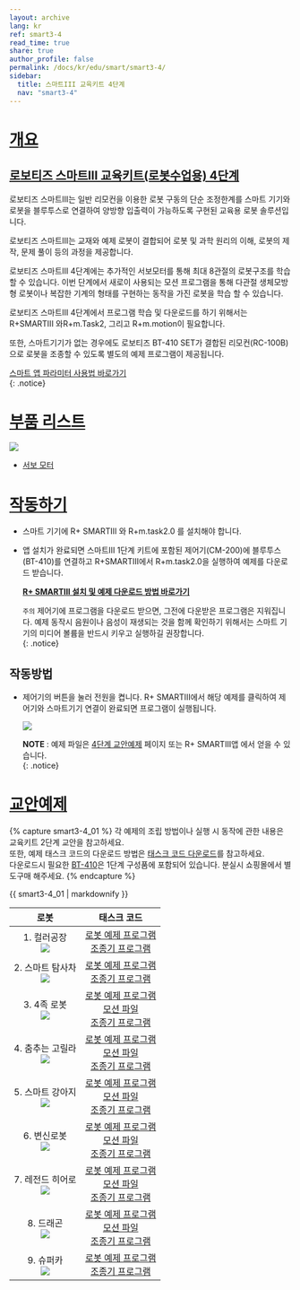 ```yaml
---
layout: archive
lang: kr
ref: smart3-4
read_time: true
share: true
author_profile: false
permalink: /docs/kr/edu/smart/smart3-4/
sidebar:
  title: 스마트III 교육키트 4단계
  nav: "smart3-4"
---
```


# [개요](#개요)

## [로보티즈 스마트III 교육키트(로봇수업용) 4단계](#로보티즈-스마트iii-교육키트로봇수업용-4단계)

로보티즈 스마트III는 일반 리모컨을 이용한 로봇 구동의 단순 조정한계를 스마트 기기와 로봇을 블루투스로 연결하여 양방향 입출력이 가능하도록 구현된 교육용 로봇 솔루션입니다.

로보티즈 스마트III는 교재와 예제 로봇이 결합되어 로봇 및 과학 원리의 이해, 로봇의 제작, 문제 풀이 등의 과정을 제공합니다.

로보티즈 스마트III 4단계에는 추가적인 서보모터를 통해 최대 8관절의 로봇구조를 학습할 수 있습니다. 이번 단계에서 새로이 사용되는 모션 프로그램을 통해 다관절 생체모방형 로봇이나 복잡한 기계의 형태를 구현하는 동작을 가진 로봇을 학습 할 수 있습니다.

로보티즈 스마트III 4단계에서 프로그램 학습 및 다운로드를 하기 위해서는 R+SMARTIII 와R+m.Task2, 그리고 R+m.motion이 필요합니다.

또한, 스마트기기가 없는 경우에도 로보티즈 BT-410 SET가 결합된 리모컨(RC-100B)으로 로봇을 조종할 수 있도록 별도의 예제 프로그램이 제공됩니다.


[스마트 앱 파라미터 사용법 바로가기]  
{: .notice}

# [부품 리스트](#부품-리스트)

![](/assets/images/edu/smart/smart3-4_e-manual.jpg)

- [서보 모터]

# [작동하기](#작동하기)

- 스마트 기기에 R+ SMARTIII 와 R+m.task2.0 를 설치해야 합니다.

- 앱 설치가 완료되면 스마트III 1단계 키트에 포함된 제어기(CM-200)에 블루투스(BT-410)를 연결하고 R+SMARTIII에서 R+m.task2.0을 실행하여 예제를 다운로드 받습니다.

  **[R+ SMARTIII 설치 및 예제 다운로드 방법 바로가기]**

  `주의` 제어기에 프로그램을 다운로드 받으면, 그전에 다운받은 프로그램은 지워집니다. 예제 동작시 음원이나 음성이 재생되는 것을 함께 확인하기 위해서는 스마트 기기의 미디어 볼륨을 반드시 키우고 실행하길 권장합니다.  
  {: .notice}

## 작동방법

- 제어기의 버튼을 눌러 전원을 켭니다. R+ SMARTIII에서 해당 예제를 클릭하여 제어기와 스마트기기 연결이 완료되면 프로그램이 실행됩니다.

  ![](/assets/images/edu/smart/cm_200_7.jpg)

  **NOTE** : 예제 파일은 [4단계 교안예제] 페이지 또는 R+ SMARTIII앱 에서 얻을 수 있습니다.  
  {: .notice}

# [교안예제](#교안예제)

{% capture smart3-4_01 %}
각 예제의 조립 방법이나 실행 시 동작에 관한 내용은 교육키트 2단계 교안을 참고하세요.  
또한, 예제 태스크 코드의 다운로드 방법은 [태스크 코드 다운로드]를 참고하세요.  
다운로드시 필요한 [BT-410]은 1단계 구성품에 포함되어 있습니다. 분실시 쇼핑몰에서 별도구매 해주세요.
{% endcapture %}

<div class="notice">{{ smart3-4_01 | markdownify }}</div>


|로봇|태스크 코드|
| :---: | :-----: |
|1. 컬러공장<br />![](/assets/images/edu/smart/200_smartiii_l4_1factory.png)|[로봇 예제 프로그램][01_smart3_L4_Factory_kr.tskx]<br />[조종기 프로그램][03_smart3_L4_Factory_RC_kr.tskx]|
|2. 스마트 탐사차<br />![](/assets/images/edu/smart/200_smartiii_l4_2tongs_car.png)|[로봇 예제 프로그램][01_smart3_L4_Smart_Explorer_kr.tskx]<br />[조종기 프로그램][03_smart3_L4_Smart_Explorer_RC_kr.tskx]|
|3. 4족 로봇<br />![](/assets/images/edu/smart/200_smartiii_l4_3fwrobot.png)|[로봇 예제 프로그램][01_smart3_L4_Quadruped_Robot_kr.tskx]<br />[모션 파일][smart3_L4_Quadruped_Robot_kr.mtnx]<br />[조종기 프로그램][03_smart3_L4_Quadruped_Robot_RC_kr.tskx]|
|4. 춤추는 고릴라<br />![](/assets/images/edu/smart/200_smartiii_l4_4dj_gorilla.png)|[로봇 예제 프로그램][01_smart3_L4_DJ_Gorilla_kr.tskx]<br />[모션 파일][smart3_L4_DJ_Gorilla_kr.mtnx]<br />[조종기 프로그램][03_smart3_L4_DJ_Gorilla_RC_kr.tskx]|
|5. 스마트 강아지<br />![](/assets/images/edu/smart/200_smartiii_l4_5puppy.png)|[로봇 예제 프로그램][01_smart3_L4_Smart_Puppy_kr.tskx]<br />[모션 파일][smart3_L4_Smart_Puppy_kr.mtnx]<br />[조종기 프로그램][03_smart3_L4_Smart_Puppy_RC_kr.tskx]|
|6. 변신로봇<br />![](/assets/images/edu/smart/200_smartiii_l4_6transformer.png)|[로봇 예제 프로그램][01_smart3_L4_Transformation_Robot_kr.tskx]<br />[모션 파일][smart3_L4_Transformation_Robot_kr.mtnx]<br />[조종기 프로그램][03_smart3_L4_Transformation_Robot_RC_kr.tskx]|
|7. 레전드 히어로<br />![](/assets/images/edu/smart/200_smartiii_l4_7hero.png)|[로봇 예제 프로그램][01_smart3_L4_Hero.tskx]<br />[모션 파일][smart3_L4_Hero_kr.mtnx]<br />[조종기 프로그램][03_smart3_L4_Hero_RC_kr.tskx]|
|8. 드래곤<br />![](/assets/images/edu/smart/200_smartiii_l4_8dragon.png)|[로봇 예제 프로그램][01_smart3_L4_Dragon_kr.tskx]<br />[모션 파일][smart3_L4_Dragon.mtnx]<br />[조종기 프로그램][03_smart3_L4_Dragon_RC_kr.tskx]|
|9. 슈퍼카<br />![](/assets/images/edu/smart/200_smartiii_l4_9super_car.png)|[로봇 예제 프로그램][01_smart3_L4_Super_Car_kr.tskx]<br />[조종기 프로그램][03_smart3_L4_Super_Car_RC_kr.tskx]|


[스마트 앱 파라미터 사용법 바로가기]: /docs/kr/software/rplus1/task/task_misc/#스마트앱-파라미터
[서보 모터]: /docs/kr/parts/motor/servo_motor/
[R+ SMARTIII 설치 및 예제 다운로드 방법 바로가기]: /docs/kr/software/mobile_app/rplussmart/#r-smart-다운로드설치
[4단계 교안예제]: #교안예제
[태스크 코드 다운로드]: /docs/kr/faq/download_task_code/
[BT-410]: /docs/kr/parts/communication/bt-410/
[01_smart3_L4_Factory_kr.tskx]: http://support.robotis.com/ko/baggage_files/smart3/01_smart3_l4_factory_kr.tskx
[03_smart3_L4_Factory_RC_kr.tskx]: http://support.robotis.com/ko/baggage_files/smart3/03_smart3_l4_factory_rc_kr.tskx
[01_smart3_L4_Smart_Explorer_kr.tskx]: http://support.robotis.com/ko/baggage_files/smart3/01_smart3_l4_smart_explorer_kr.tskx
[03_smart3_L4_Smart_Explorer_RC_kr.tskx]: http://support.robotis.com/ko/baggage_files/smart3/03_smart3_l4_smart_explorer_rc_kr.tskx
[01_smart3_L4_Quadruped_Robot_kr.tskx]: http://support.robotis.com/ko/baggage_files/smart3/01_smart3_l4_quadruped_robot_kr.tskx
[smart3_L4_Quadruped_Robot_kr.mtnx]: http://support.robotis.com/ko/baggage_files/smart3/smart3_l4_quadruped_robot_kr.mtnx
[03_smart3_L4_Quadruped_Robot_RC_kr.tskx]: http://support.robotis.com/ko/baggage_files/smart3/03_smart3_l4_quadruped_robot_rc_kr.tskx
[01_smart3_L4_DJ_Gorilla_kr.tskx]: http://support.robotis.com/ko/baggage_files/smart3/01_smart3_l4_dj_gorilla_kr.tskx
[smart3_L4_DJ_Gorilla_kr.mtnx]: http://support.robotis.com/ko/baggage_files/smart3/smart3_l4_dj_gorilla_kr.mtnx
[03_smart3_L4_DJ_Gorilla_RC_kr.tskx]: http://support.robotis.com/ko/baggage_files/smart3/03_smart3_l4_dj_gorilla_rc_kr.tskx
[01_smart3_L4_Smart_Puppy_kr.tskx]: http://support.robotis.com/ko/baggage_files/smart3/01_smart3_l4_smart_puppy_kr.tskx
[smart3_L4_Smart_Puppy_kr.mtnx]: http://support.robotis.com/ko/baggage_files/smart3/smart3_l4_smart_puppy_kr.mtnx
[03_smart3_L4_Smart_Puppy_RC_kr.tskx]: http://support.robotis.com/ko/baggage_files/smart3/03_smart3_l4_smart_puppy_rc_kr.tskx
[01_smart3_L4_Transformation_Robot_kr.tskx]: http://support.robotis.com/ko/baggage_files/smart3/01_smart3_l4_transformation_robot_kr.tskx
[smart3_L4_Transformation_Robot_kr.mtnx]: http://support.robotis.com/ko/baggage_files/smart3/smart3_l4_transformation_robot_kr.mtnx
[03_smart3_L4_Transformation_Robot_RC_kr.tskx]: http://support.robotis.com/ko/baggage_files/smart3/03_smart3_l4_transformation_robot_rc_kr.tskx
[01_smart3_L4_Hero.tskx]: http://support.robotis.com/ko/baggage_files/smart3/01_smart3_l4_hero.tskx
[smart3_L4_Hero_kr.mtnx]: http://support.robotis.com/ko/baggage_files/smart3/smart3_l4_hero_kr.mtnx
[03_smart3_L4_Hero_RC_kr.tskx]: http://support.robotis.com/ko/baggage_files/smart3/03_smart3_l4_hero_rc_kr.tskx
[01_smart3_L4_Dragon_kr.tskx]: http://support.robotis.com/ko/baggage_files/smart3/01_smart3_l4_dragon_kr.tskx
[smart3_L4_Dragon.mtnx]: http://support.robotis.com/ko/baggage_files/smart3/smart3_l4_dragon.mtnx
[03_smart3_L4_Dragon_RC_kr.tskx]: http://support.robotis.com/ko/baggage_files/smart3/03_smart3_l4_dragon_rc_kr.tskx
[01_smart3_L4_Super_Car_kr.tskx]: http://support.robotis.com/ko/baggage_files/smart3/01_smart3_l4_super_car_kr.tskx
[03_smart3_L4_Super_Car_RC_kr.tskx]: http://support.robotis.com/ko/baggage_files/smart3/03_smart3_l4_super_car_rc_kr.tskx
